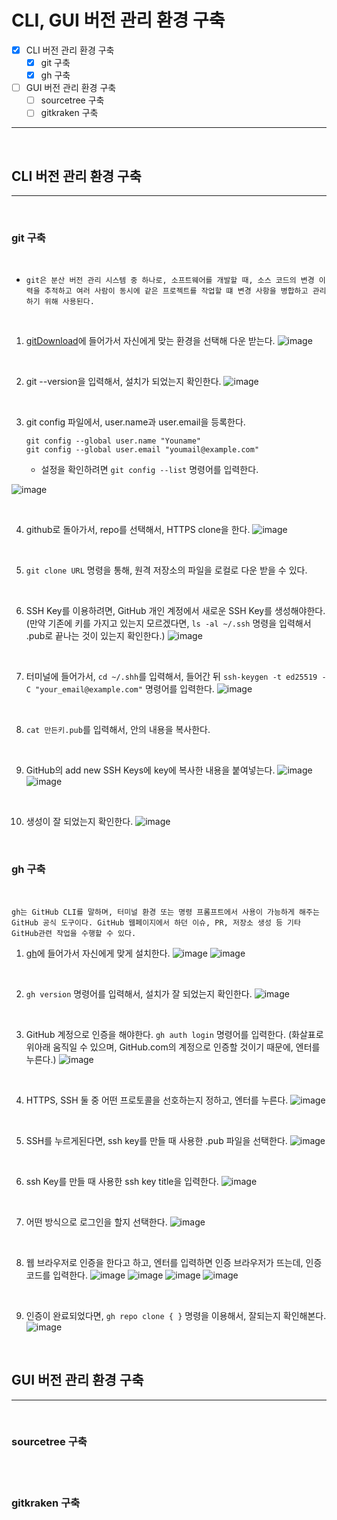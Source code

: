 # CLI, GUI 버전 관리 환경 구축

- [x] CLI 버전 관리 환경 구축
  - [x] git 구축
  - [x] gh 구축
- [ ] GUI 버전 관리 환경 구축
  - [ ] sourcetree 구축
  - [ ] gitkraken 구축
---

<br/>

## CLI 버전 관리 환경 구축

---

<br/>

### git 구축

<br/>

- `git은 분산 버전 관리 시스템 중 하나로, 소프트웨어를 개발할 때, 소스 코드의 변경 이력을 추적하고 여러 사람이 동시에 같은 프로젝트를 작업할 떄 변경 사항을 병합하고 관리하기 위해 사용된다.`

<br/>

1. [gitDownload](https://git-scm.com/downloads)에 들어가서 자신에게 맞는 환경을 선택해 다운 받는다.
![image](https://user-images.githubusercontent.com/56383948/262590740-019ec124-459c-410c-a00f-58c34700ca31.png)

<br/>

2. git --version을 입력해서, 설치가 되었는지 확인한다.
![image](https://user-images.githubusercontent.com/56383948/262591130-dcdfffcd-f4af-44b5-aef8-02b1f51b8007.png)

<br/>

3. git config 파일에서, user.name과 user.email을 등록한다.
    ```text
    git config --global user.name "Youname"
    git config --global user.email "youmail@example.com"
    ```
    - 설정을 확인하려면 `git config --list` 명령어를 입력한다.

![image](https://user-images.githubusercontent.com/56383948/262591643-45bf9ca0-941c-4e12-89ad-9760b96f86cc.png)

<br/>

4. github로 돌아가서, repo를 선택해서, HTTPS clone을 한다.
![image](https://user-images.githubusercontent.com/56383948/262591972-d5cb50f6-90a5-4da5-a473-886e9fd53bd5.png)


<br/>

5. `git clone URL` 명령을 통해, 원격 저장소의 파일을 로컬로 다운 받을 수 있다.

<br/>

6. SSH Key를 이용하려면, GitHub 개인 계정에서 새로운 SSH Key를 생성해야한다. (만약 기존에 키를 가지고 있는지 모르겠다면, `ls -al ~/.ssh` 명령을 입력해서 .pub로 끝나는 것이 있는지 확인한다.) 
![image](https://user-images.githubusercontent.com/56383948/262593693-893cf13c-f1af-4523-8468-e6ff962721fc.png)

<br/>

7. 터미널에 들어가서, `cd ~/.shh`를 입력해서, 들어간 뒤 `ssh-keygen -t ed25519 -C "your_email@example.com"` 명령어를 입력한다.
![image](https://user-images.githubusercontent.com/56383948/262595307-3efe1a15-da7d-46d1-a76b-8f41758576e2.png)

<br/>

8. `cat 만든키.pub`를 입력해서, 안의 내용을 복사한다.

<br/>

9. GitHub의 add new SSH Keys에 key에 복사한 내용을 붙여넣는다.
![image](https://user-images.githubusercontent.com/56383948/262592475-2048cd50-4cfb-48bf-a2e9-af0bea423bd8.png)
![image](https://user-images.githubusercontent.com/56383948/262596815-ed835363-93e8-4e68-b0da-a9533ce56e0f.png)

<br/>

10. 생성이 잘 되었는지 확인한다.
![image](https://user-images.githubusercontent.com/56383948/262597409-574c8e10-c7f6-413d-87b0-20ade1da9466.png)

<br/>

### gh 구축

<br/>

`gh는 GitHub CLI를 말하며, 터미널 환경 또는 명령 프롬프트에서 사용이 가능하게 해주는 GitHub 공식 도구이다. GitHub 웹페이지에서 하던 이슈, PR, 저장소 생성 등 기타 GitHub관련 작업을 수행할 수 있다.`

1. [gh](https://cli.github.com/)에 들어가서 자신에게 맞게 설치한다.
![image](https://user-images.githubusercontent.com/56383948/262599554-bff2ea3a-09dd-41c3-b161-9bbe4735b8b1.png)
![image](https://user-images.githubusercontent.com/56383948/262600250-b92a0d50-64f6-4cb9-b341-0be32efec361.png)

<br/>

2. `gh version` 명령어를 입력해서, 설치가 잘 되었는지 확인한다.
![image](https://user-images.githubusercontent.com/56383948/262600532-dfd2c0ef-e12e-486f-bca8-f7531feeef86.png)

<br/>

3. GitHub 계정으로 인증을 해야한다. `gh auth login` 명령어를 입력한다. (화살표로 위아래 움직일 수 있으며, GitHub.com의 계정으로 인증할 것이기 때문에, 엔터를 누른다.)
![image](https://user-images.githubusercontent.com/56383948/262601186-d9fd4d1a-e040-477c-a373-6fe7d1768856.png)

<br/>

4. HTTPS, SSH 둘 중 어떤 프로토콜을 선호하는지 정하고, 엔터를 누른다.
![image](https://user-images.githubusercontent.com/56383948/262601581-96ccaefd-97a8-4301-bc93-e2c58925fb5a.png)

<br/>

5. SSH를 누르게된다면, ssh key를 만들 때 사용한 .pub 파일을 선택한다.
![image](https://user-images.githubusercontent.com/56383948/262601922-4bb92592-85ce-4814-b316-d53323b78a86.png)

<br/>

6. ssh Key를 만들 때 사용한 ssh key title을 입력한다.
![image](https://user-images.githubusercontent.com/56383948/262602422-48100d28-d8d5-40cf-b71e-532f1b7b9aac.png)

<br/>


7. 어떤 방식으로 로그인을 할지 선택한다.
![image](https://user-images.githubusercontent.com/56383948/262602499-dd168063-fc75-4ceb-a145-672e194bcb25.png)

<br/>

8. 웹 브라우저로 인증을 한다고 하고, 엔터를 입력하면 인증 브라우저가 뜨는데, 인증 코드를 입력한다.
![image](https://user-images.githubusercontent.com/56383948/262603459-cafa2282-066b-4e80-886f-62df6c679c23.png)
![image](https://user-images.githubusercontent.com/56383948/262603680-742d3901-e6af-4f6d-bd82-40e5c390b56e.png)
![image](https://user-images.githubusercontent.com/56383948/262603755-6bcd7b55-17ef-42fb-98f5-23939f3233ac.png)
![image](https://user-images.githubusercontent.com/56383948/262603834-f6c6b78f-e34e-4f2c-92fe-a6d7e5180526.png)

<br/>

9. 인증이 완료되었다면, `gh repo clone { }` 명령을 이용해서, 잘되는지 확인해본다.
![image](https://user-images.githubusercontent.com/56383948/262604269-ea850a12-b1c3-423a-b490-df24d73c7564.png)

<br/>

## GUI 버전 관리 환경 구축

---

<br/>

### sourcetree 구축

<br/>

<br/>

### gitkraken 구축

<br/>

<br/>